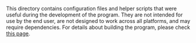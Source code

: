 This directory contains configuration files and helper scripts that were useful during the development of the program. They are not intended for use by the end user, are not designed to work across all platforms, and may require dependencies. For details about building the program, please check [this page](../doc/SETUP.md).